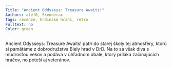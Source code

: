 ```yaml
---
Title: "Ancient Oddyseys: Treasure Awaits!"
Authors: alef0, Skenderax
Tags: recenze, hrdinské hraní, retro
Fulltext: no
Color: green 
---
```

Ancient Odysseys: Treasure Awaits! patrí
do starej školy tej atmosféry, ktorú si pamätáme
z dobrodružstva Biely hrad v DrD.
Na to sa však díva s múdrosťou vekov a podáva
v úhľadnom obale, ktorý priláka začínajúcich
hráčov, no poteší aj veteránov.
